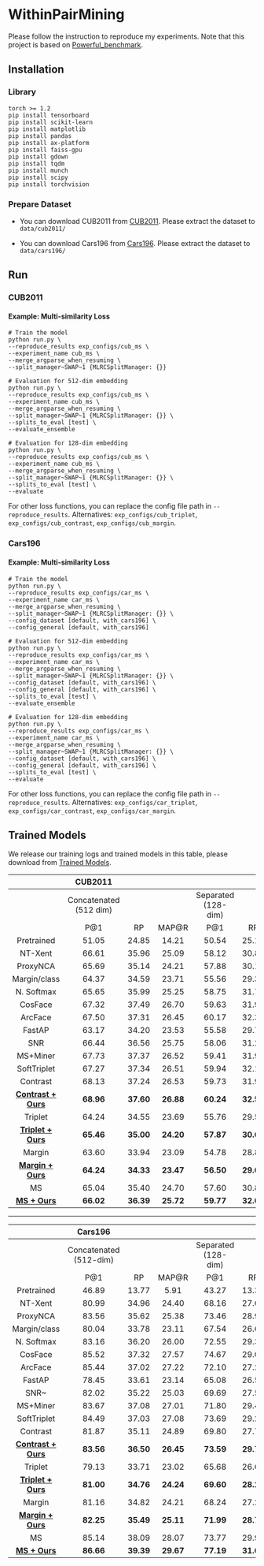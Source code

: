 
# WithinPairMining
Please follow the instruction to reproduce my experiments. Note that this project is based on [Powerful_benchmark](https://kevinmusgrave.github.io/powerful-benchmarker/).
## Installation
### Library
    torch >= 1.2
    pip install tensorboard    
    pip install scikit-learn    
    pip install matplotlib 
    pip install pandas  
    pip install ax-platform  
    pip install faiss-gpu
    pip install gdown
    pip install tqdm
    pip install munch
    pip install scipy
    pip install torchvision
### Prepare Dataset 

 - You can download CUB2011 from  [CUB2011](http://www.vision.caltech.edu/visipedia/CUB-200-2011.html).
   Please extract the dataset to `data/cub2011/`
   
 - You can download Cars196 from [Cars196](https://ai.stanford.edu/~jkrause/cars/car_dataset.html).
   Please extract the dataset to `data/cars196/`

## Run
### CUB2011
####  Example: Multi-similarity Loss

    # Train the model
    python run.py \
    --reproduce_results exp_configs/cub_ms \
    --experiment_name cub_ms \
    --merge_argparse_when_resuming \
    --split_manager~SWAP~1 {MLRCSplitManager: {}}
    
    # Evaluation for 512-dim embedding
    python run.py \
    --reproduce_results exp_configs/cub_ms \
    --experiment_name cub_ms \
    --merge_argparse_when_resuming \
    --split_manager~SWAP~1 {MLRCSplitManager: {}} \
    --splits_to_eval [test] \
    --evaluate_ensemble
    
    # Evaluation for 128-dim embedding
    python run.py \
    --reproduce_results exp_configs/cub_ms \
    --experiment_name cub_ms \
    --merge_argparse_when_resuming \
    --split_manager~SWAP~1 {MLRCSplitManager: {}} \
    --splits_to_eval [test] \
    --evaluate

For other loss functions, you can replace the config file path in `--reproduce_results`. Alternatives: `exp_configs/cub_triplet`, `exp_configs/cub_contrast`, `exp_configs/cub_margin`.

### Cars196
####  Example: Multi-similarity Loss
    # Train the model
    python run.py \
    --reproduce_results exp_configs/car_ms \
    --experiment_name car_ms \
    --merge_argparse_when_resuming \
    --split_manager~SWAP~1 {MLRCSplitManager: {}} \
    --config_dataset [default, with_cars196] \
	--config_general [default, with_cars196] 
    
    # Evaluation for 512-dim embedding
    python run.py \
    --reproduce_results exp_configs/car_ms \
    --experiment_name car_ms \
    --merge_argparse_when_resuming \
    --split_manager~SWAP~1 {MLRCSplitManager: {}} \
    --config_dataset [default, with_cars196] \
	--config_general [default, with_cars196] \
    --splits_to_eval [test] \
    --evaluate_ensemble
    
    # Evaluation for 128-dim embedding
    python run.py \
    --reproduce_results exp_configs/car_ms \
    --experiment_name car_ms \
    --merge_argparse_when_resuming \
    --split_manager~SWAP~1 {MLRCSplitManager: {}} \
    --config_dataset [default, with_cars196] \
	--config_general [default, with_cars196] \
    --splits_to_eval [test] \
    --evaluate
For other loss functions,  you can replace the config file path in `--reproduce_results`. Alternatives: `exp_configs/car_triplet`, `exp_configs/car_contrast`, `exp_configs/car_margin`.

## Trained Models
We release our training logs and trained models in this table, please download from [Trained Models](https://drive.google.com/drive/folders/12KOmtKT47ZD0oJb92kW2qlOD2FSu6YFR?usp=sharing). 


|                      | CUB2011                       |                      |                                |                             |                         |                        |
| :------------------: | :---------------------------: | :------------------: | :----------------------------: | :-------------------------: | :---------------------: | :--------------------: |
|                      | Concatenated <br>  (512 dim)  |                      |                                | Separated <br>   (128-dim)  |                         |                        |
|                      | P@1                           | RP                   | MAP@R                          | P@1                         | RP                      | MAP@R                  |
| Pretrained           | 51\.05                        | 24\.85               | 14\.21                         | 50\.54                      | 25\.12                  | 14\.53                 |
| NT-Xent             | 66\.61                        | 35\.96               | 25\.09                         | 58\.12                      | 30\.81                  | 19\.87                 |
| ProxyNCA            | 65\.69                        | 35\.14               | 24\.21                         | 57\.88                      | 30\.16                  | 19\.32                 |
| Margin/class        | 64\.37                        | 34\.59               | 23\.71                         | 55\.56                      | 29\.32                  | 18\.51                 |
| N. Softmax          | 65\.65                        | 35\.99               | 25\.25                         | 58\.75                      | 31\.75                  | 20\.96                 |
| CosFace             | 67\.32                        | 37\.49               | 26\.70                         | 59\.63                      | 31\.99                  | 21\.21                 |
| ArcFace             | 67\.50                        | 37\.31               | 26\.45                         | 60\.17                      | 32\.37                  | 21\.49                 |
| FastAP              | 63\.17                        | 34\.20               | 23\.53                         | 55\.58                      | 29\.72                  | 19\.09                 |
| SNR                 | 66\.44                        | 36\.56               | 25\.75                         | 58\.06                      | 31\.21                  | 20\.43                 |
| MS+Miner            | 67\.73                        | 37\.37               | 26\.52                         | 59\.41                      | 31\.93                  | 21\.01                 |
| SoftTriplet         | 67\.27                        | 37\.34               | 26\.51                         | 59\.94                      | 32\.12                  | 21\.31                 |
| Contrast            | 68\.13                        | 37\.24               | 26\.53                         | 59\.73                      | 31\.98                  | 21\.18                 |
| [**Contrast + Ours**](https://drive.google.com/drive/folders/1MwL5ckMudm4ZevAbGXnYjlRfez0tokWs?usp=sharing)           | **68\.96**                    | **37\.60**           | **26\.88**                     | **60\.24**                  | **32\.54**              | **21\.67**             |
| Triplet             | 64\.24                        | 34\.55               | 23\.69                         | 55\.76                      | 29\.55                  | 18\.75                 |
| [**Triplet + Ours**](https://drive.google.com/drive/folders/1GWSHmDksEMQlMdFKixG7TbGrInKidMub?usp=sharing)           | **65\.46**                    | **35\.00**           | **24\.20**                     | **57\.87**                  | **30\.68**              | **19\.85**             |
| Margin              | 63\.60                        | 33\.94               | 23\.09                         | 54\.78                      | 28\.86                  | 18\.11                 |
| [**Margin + Ours**](https://drive.google.com/drive/folders/1L6G-jx5B2DMSIUu8JBbY40ft9eAscJaz?usp=sharing)           | **64\.24**                    | **34\.33**           | **23\.47**                     | **56\.50**                  | **29\.61**              | **18\.80**             |
| MS                  | 65\.04                        | 35\.40               | 24\.70                         | 57\.60                      | 30\.84                  | 20\.15                 |
| [**MS + Ours**](https://drive.google.com/drive/folders/1OXaSKaCIZglD2uBdCREFReNGTnWVQc9m?usp=sharing)           | **66\.02**                    | **36\.39**           | **25\.72**                     | **59\.77**                  | **32\.09**              | **21\.39**             |


---



|                      | Cars196                        |                         |                         |                            |                        |                        |
| :------------------: | :---------------------------: | :---------------------: | :---------------------: | :------------------------: | :--------------------: | :--------------------: |
|                      | Concatenated <br>  (512-dim)  |                         |                         | Separated <br>  (128-dim)  |                        |                        |
|                      | P@1                           | RP                      | MAP@R                   | P@1                        | RP                     | MAP@R                  |
| Pretrained           | 46\.89                        | 13\.77                  | 5\.91                   | 43\.27                     | 13\.37                 | 5\.64                  |
| NT-Xent             | 80\.99                        | 34\.96                  | 24\.40                  | 68\.16                     | 27\.66                 | 16\.78                 |
| ProxyNCA            | 83\.56                        | 35\.62                  | 25\.38                  | 73\.46                     | 28\.90                 | 18\.29                 |
| Margin/class        | 80\.04                        | 33\.78                  | 23\.11                  | 67\.54                     | 26\.68                 | 15\.88                 |
| N. Softmax          | 83\.16                        | 36\.20                  | 26\.00                  | 72\.55                     | 29\.35                 | 18\.73                 |
| CosFace             | 85\.52                        | 37\.32                  | 27\.57                  | 74\.67                     | 29\.01                 | 18\.80                 |
| ArcFace             | 85\.44                        | 37\.02                  | 27\.22                  | 72\.10                     | 27\.29                 | 17\.11                 |
| FastAP              | 78\.45                        | 33\.61                  | 23\.14                  | 65\.08                     | 26\.59                 | 15\.94                 |
| SNR~                 | 82\.02                        | 35\.22                  | 25\.03                  | 69\.69                     | 27\.55                 | 17\.13                 |
| MS+Miner            | 83\.67                        | 37\.08                  | 27\.01                  | 71\.80                     | 29\.44                 | 18\.86                 |
| SoftTriplet         | 84\.49                        | 37\.03                  | 27\.08                  | 73\.69                     | 29\.29                 | 18\.89                 |
| Contrast            | 81\.87                        | 35\.11                  | 24\.89                  | 69\.80                     | 27\.78                 | 17\.24                 |
| [**Contrast + Ours**](https://drive.google.com/drive/folders/19C1uctb6LLK9DEzQdi15L-KC9hpr_0_5?usp=sharing)           | **83\.56**                    | **36\.50**              | **26\.45**              | **73\.59**                 | **29\.77**             | **19\.31**             |
| Triplet             | 79\.13                        | 33\.71                  | 23\.02                  | 65\.68                     | 26\.67                 | 15\.82                 |
| [**Triplet + Ours**](https://drive.google.com/drive/folders/1XWpKto-uQLhUQ7BB-oYVf855ohKqyTh8?usp=sharing)           | **81\.00**                    | **34\.76**              | **24\.24**              | **69\.60**                 | **28\.25**             | **17\.30**             |
| Margin              | 81\.16                        | 34\.82                  | 24\.21                  | 68\.24                     | 27\.25                 | 16\.40                 |
| [**Margin + Ours**](https://drive.google.com/drive/folders/1Pn_jcgElUG_xzWkhDd-lH9hMCSwp4dvX?usp=sharing)           | **82\.25**                    | **35\.49**              | **25\.11**              | **71\.99**                 | **28\.79**             | **18\.07**             |
| MS                  | 85\.14                        | 38\.09                  | 28\.07                  | 73\.77                     | 29\.92                 | 19\.32                 |
| [**MS + Ours**](https://drive.google.com/drive/folders/1cvL_ekeiRZScX2h4P7j1ceIpfiusvTEz?usp=sharing)           | **86\.66**                    | **39\.39**              | **29\.67**              | **77\.19**                 | **31\.67**             | **21\.28**             |                